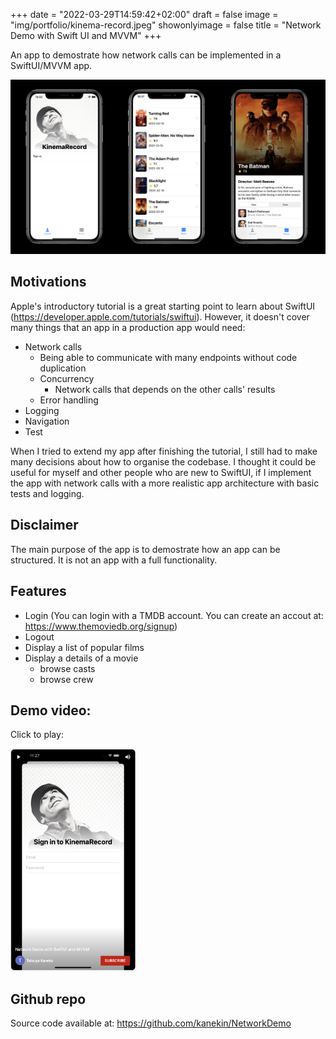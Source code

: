 +++
date = "2022-03-29T14:59:42+02:00"
draft = false
image = "img/portfolio/kinema-record.jpeg"
showonlyimage = false
title = "Network Demo with Swift UI and MVVM"
+++

An app to demostrate how network calls can be implemented in a SwiftUI/MVVM app.
<!--more-->

![Thumbnail](/img/portfolio/kinema-record.jpeg)

## Motivations

Apple's introductory tutorial is a great starting point to learn about SwiftUI (https://developer.apple.com/tutorials/swiftui). However, it doesn't cover many things that an app in a production app would need:

- Network calls
  - Being able to communicate with many endpoints without code duplication
  - Concurrency
    - Network calls that depends on the other calls' results
  - Error handling
- Logging
- Navigation
- Test

When I tried to extend my app after finishing the tutorial, I still had to make many decisions about how to organise the codebase. I thought it could be useful for myself and other people who are new to SwiftUI, if I implement the app with network calls with a more realistic app architecture with basic tests and logging.

## Disclaimer

The main purpose of the app is to demostrate how an app can be structured. It is not an app with a full functionality.

## Features

- Login (You can login with a TMDB account. You can create an accout at: https://www.themoviedb.org/signup)
- Logout
- Display a list of popular films
- Display a details of a movie
  - browse casts
  - browse crew

## Demo video:
Click to play:
<p>
<a href="https://youtu.be/iM-mfaJs6Bg">
<img src="/img/portfolio/video-thumbnail.png"  width="200" /> 
</a>
</p>

## Github repo

Source code available at: https://github.com/kanekin/NetworkDemo